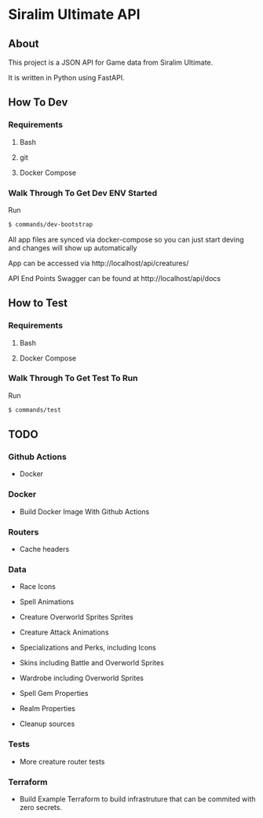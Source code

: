 # Siralim Ultimate API

## About

This project is a JSON API for Game data from Siralim Ultimate.

It is written in Python using FastAPI.

## How To Dev

### Requirements

1. Bash

2. git

3. Docker Compose

### Walk Through To Get Dev ENV Started

Run

```bash
$ commands/dev-bootstrap
```

All app files are synced via docker-compose so you can just start deving and changes will show up automatically 

App can be accessed via http://localhost/api/creatures/

API End Points Swagger can be found at http://localhost/api/docs

## How to Test

### Requirements

1. Bash

2. Docker Compose

### Walk Through To Get Test To Run

Run

```bash
$ commands/test
```

## TODO

### Github Actions

* Docker

### Docker

* Build Docker Image With Github Actions

### Routers

* Cache headers

### Data

* Race Icons

* Spell Animations

* Creature Overworld Sprites Sprites

* Creature Attack Animations

* Specializations and Perks, including Icons

* Skins including Battle and Overworld Sprites

* Wardrobe including Overworld Sprites

* Spell Gem Properties

* Realm Properties

* Cleanup sources

### Tests

* More creature router tests

### Terraform

* Build Example Terraform to build infrastruture that can be commited with zero secrets.